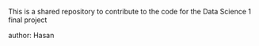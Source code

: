 This is a shared repository to contribute to the code for the Data Science 1 final project

author: Hasan
